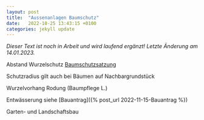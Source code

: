 ```yaml
---
layout: post
title:  "Aussenanlagen Baumschutz"
date:   2022-10-25 13:43:15 +0100
categories: jekyll update
---
```


*Dieser Text ist noch in Arbeit und wird laufend ergänzt! Letzte Änderung am 14.01.2023.*

Abstand Wurzelschutz [Baumschutzsatzung](https://www.stadt-koeln.de/mediaasset/content/satzungen/baumschutzsatzung_2011_08_01.pdf)

Schutzradius gilt auch bei Bäumen auf Nachbargrundstück 

Wurzelvorhang Rodung (Baumpflege L.)

Entwässerung siehe [Bauantrag]({% post_url 2022-11-15-Bauantrag %})

Garten- und Landschaftsbau 
